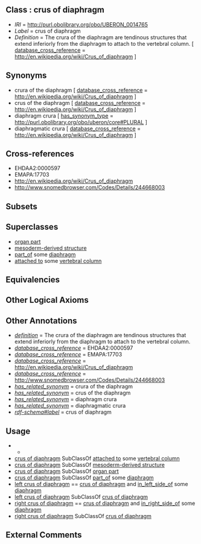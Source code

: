 
## Class : crus of diaphragm

 * *IRI* = http://purl.obolibrary.org/obo/UBERON_0014765
 * *Label* = crus of diaphragm
 * *Definition* = The crura of the diaphragm are tendinous structures that extend inferiorly from the diaphragm to attach to the vertebral column. [ [database_cross_reference](../../ef/oboInOwl#hasDbXref.md) = http://en.wikipedia.org/wiki/Crus_of_diaphragm ]

## Synonyms

 * crura of the diaphragm [ [database_cross_reference](../../ef/oboInOwl#hasDbXref.md) = http://en.wikipedia.org/wiki/Crus_of_diaphragm ]
 * crus of the diaphragm [ [database_cross_reference](../../ef/oboInOwl#hasDbXref.md) = http://en.wikipedia.org/wiki/Crus_of_diaphragm ]
 * diaphragm crura [ [has_synonym_type](../../pe/oboInOwl#hasSynonymType.md) = http://purl.obolibrary.org/obo/uberon/core#PLURAL ]
 * diaphragmatic crura [ [database_cross_reference](../../ef/oboInOwl#hasDbXref.md) = http://en.wikipedia.org/wiki/Crus_of_diaphragm ]

## Cross-references

 * EHDAA2:0000597
 * EMAPA:17703
 * http://en.wikipedia.org/wiki/Crus_of_diaphragm
 * http://www.snomedbrowser.com/Codes/Details/244668003

## Subsets


## Superclasses

 * [organ part](../../UBERON/64/UBERON_0000064.md)
 * [mesoderm-derived structure](../../UBERON/20/UBERON_0004120.md)
 * [part_of](../../BFO/50/BFO_0000050.md) some [diaphragm](../../UBERON/03/UBERON_0001103.md)
 * [attached to](../../RO/71/RO_0002371.md) some [vertebral column](../../UBERON/30/UBERON_0001130.md)

## Equivalencies


## Other Logical Axioms


## Other Annotations

 * *[definition](../../IAO/15/IAO_0000115.md)* = The crura of the diaphragm are tendinous structures that extend inferiorly from the diaphragm to attach to the vertebral column.
 * *[database_cross_reference](../../ef/oboInOwl#hasDbXref.md)* = EHDAA2:0000597
 * *[database_cross_reference](../../ef/oboInOwl#hasDbXref.md)* = EMAPA:17703
 * *[database_cross_reference](../../ef/oboInOwl#hasDbXref.md)* = http://en.wikipedia.org/wiki/Crus_of_diaphragm
 * *[database_cross_reference](../../ef/oboInOwl#hasDbXref.md)* = http://www.snomedbrowser.com/Codes/Details/244668003
 * *[has_related_synonym](../../ym/oboInOwl#hasRelatedSynonym.md)* = crura of the diaphragm
 * *[has_related_synonym](../../ym/oboInOwl#hasRelatedSynonym.md)* = crus of the diaphragm
 * *[has_related_synonym](../../ym/oboInOwl#hasRelatedSynonym.md)* = diaphragm crura
 * *[has_related_synonym](../../ym/oboInOwl#hasRelatedSynonym.md)* = diaphragmatic crura
 * *[rdf-schema#label](../../el/rdf-schema#label.md)* = crus of diaphragm

## Usage

 * -
 * [crus of diaphragm](../../UBERON/65/UBERON_0014765.md) SubClassOf [attached to](../../RO/71/RO_0002371.md) some [vertebral column](../../UBERON/30/UBERON_0001130.md)
 * [crus of diaphragm](../../UBERON/65/UBERON_0014765.md) SubClassOf [mesoderm-derived structure](../../UBERON/20/UBERON_0004120.md)
 * [crus of diaphragm](../../UBERON/65/UBERON_0014765.md) SubClassOf [organ part](../../UBERON/64/UBERON_0000064.md)
 * [crus of diaphragm](../../UBERON/65/UBERON_0014765.md) SubClassOf [part_of](../../BFO/50/BFO_0000050.md) some [diaphragm](../../UBERON/03/UBERON_0001103.md)
 * [left crus of diaphragm](../../UBERON/67/UBERON_0014767.md) == [crus of diaphragm](../../UBERON/65/UBERON_0014765.md) and [in_left_side_of](../../BSPO/20/BSPO_0000120.md) some [diaphragm](../../UBERON/03/UBERON_0001103.md)
 * [left crus of diaphragm](../../UBERON/67/UBERON_0014767.md) SubClassOf [crus of diaphragm](../../UBERON/65/UBERON_0014765.md)
 * [right crus of diaphragm](../../UBERON/66/UBERON_0014766.md) == [crus of diaphragm](../../UBERON/65/UBERON_0014765.md) and [in_right_side_of](../../BSPO/21/BSPO_0000121.md) some [diaphragm](../../UBERON/03/UBERON_0001103.md)
 * [right crus of diaphragm](../../UBERON/66/UBERON_0014766.md) SubClassOf [crus of diaphragm](../../UBERON/65/UBERON_0014765.md)

## External Comments

